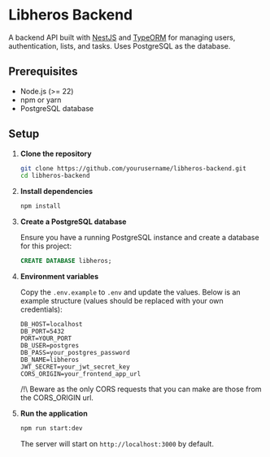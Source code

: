 # Libheros Backend

A backend API built with [NestJS](https://nestjs.com/) and [TypeORM](https://typeorm.io/) for managing users, authentication, lists, and tasks. Uses PostgreSQL as the database.

## Prerequisites

* Node.js (>= 22)
* npm or yarn
* PostgreSQL database

## Setup

1. **Clone the repository**

   ```bash
   git clone https://github.com/yourusername/libheros-backend.git
   cd libheros-backend
   ```

2. **Install dependencies**

   ```bash
   npm install
   ```

3. **Create a PostgreSQL database**

   Ensure you have a running PostgreSQL instance and create a database for this project:

   ```sql
   CREATE DATABASE libheros;
   ```

4. **Environment variables**

   Copy the `.env.example` to `.env` and update the values. Below is an example structure (values should be replaced with your own credentials):

   ```dotenv
   DB_HOST=localhost
   DB_PORT=5432
   PORT=YOUR_PORT
   DB_USER=postgres
   DB_PASS=your_postgres_password
   DB_NAME=libheros
   JWT_SECRET=your_jwt_secret_key
   CORS_ORIGIN=your_frontend_app_url
   ```

   /!\ Beware as the only CORS requests that you can make are those from the CORS_ORIGIN url.

5. **Run the application**

   ```bash
   npm run start:dev
   ```

   The server will start on `http://localhost:3000` by default.
